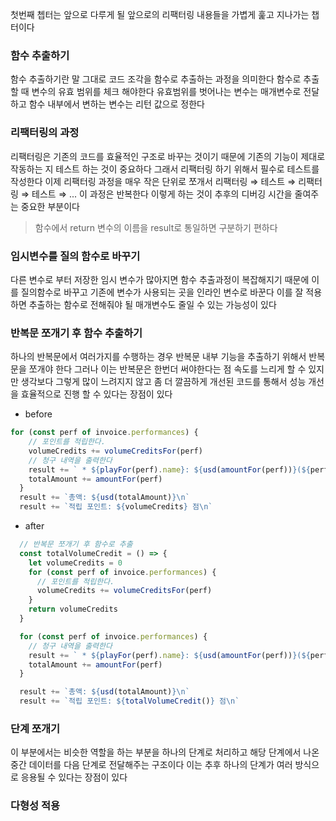 첫번째 쳅터는 앞으로 다루게 될 앞으로의 리팩터링 내용들을 가볍게 훑고 지나가는 챕터이다

### 함수 추출하기

함수 추출하기란 말 그대로 코드 조각을 함수로 추출하는 과정을 의미한다 함수로 추출할 때 변수의 유효 범위를 체크 해야한다 유효범위를 벗어나는 변수는 매개변수로 전달하고 함수 내부에서 변하는 변수는 리턴 값으로 정한다

### 리팩터링의 과정

리팩터링은 기존의 코드를 효율적인 구조로 바꾸는 것이기 때문에  기존의 기능이 제대로 작동하는 지 테스트 하는 것이 중요하다 그래서 리팩터링 하기 위해서 필수로 테스트를 작성한다 이제 리팩터링 과정을 매우 작은 단위로 쪼개서 리팩터링 ⇒ 테스트 ⇒ 리팩터링 ⇒ 테스트 ⇒ ... 이 과정은 반복한다 이렇게 하는 것이 추후의 디버깅 시간을 줄여주는 중요한 부분이다

> 함수에서  return 변수의 이름을 result로 통일하면 구분하기 편하다

### 임시변수를 질의 함수로 바꾸기

다른 변수로 부터 저장한 임시 변수가 많아지면 함수 추출과정이 복잡해지기 때문에 이를 질의함수로 바꾸고 기존에 변수가 사용되는 곳을 인라인 변수로 바꾼다 이를 잘 적용하면 추출하는 함수로 전해줘야 될 매개변수도 줄일 수 있는 가능성이 있다

### 반복문 쪼개기 후 함수 추출하기

하나의 반복문에서 여러가지를 수행하는 경우 반복문 내부 기능을 추출하기 위해서 반복문을 쪼개야 한다 그러나 이는 반복문은 한번더 써야한다는 점 속도를 느리게 할 수 있지만 생각보다 그렇게 많이 느려지지 않고 좀 더 깔끔하게 개선된 코드를 통해서 성능 개선을 효율적으로 진행 할 수 있다는 장점이 있다

* before

```javascript
for (const perf of invoice.performances) {
    // 포인트를 적립한다.
    volumeCredits += volumeCreditsFor(perf)
    // 청구 내역을 출력한다
    result += ` * ${playFor(perf).name}: ${usd(amountFor(perf))}(${perf.audience}석)\n`
    totalAmount += amountFor(perf)
  }
  result += `총액: ${usd(totalAmount)}\n`
  result += `적립 포인트: ${volumeCredits} 점\n`
```
* after
```javascript
  // 반복문 쪼개기 후 함수로 추출
  const totalVolumeCredit = () => {
    let volumeCredits = 0
    for (const perf of invoice.performances) {
      // 포인트를 적립한다.
      volumeCredits += volumeCreditsFor(perf)
    }
    return volumeCredits
  }

  for (const perf of invoice.performances) {
    // 청구 내역을 출력한다
    result += ` * ${playFor(perf).name}: ${usd(amountFor(perf))}(${perf.audience}석)\n`
    totalAmount += amountFor(perf)
  }

  result += `총액: ${usd(totalAmount)}\n`
  result += `적립 포인트: ${totalVolumeCredit()} 점\n`
```
### 단계 쪼개기

이 부분에서는 비슷한 역할을 하는 부분을 하나의 단계로 처리하고 해당 단계에서 나온 중간 데이터를 다음 단계로 전달해주는 구조이다 이는 추후 하나의 단계가 여러 방식으로 응용될 수 있다는 장점이 있다

### 다형성 적용

